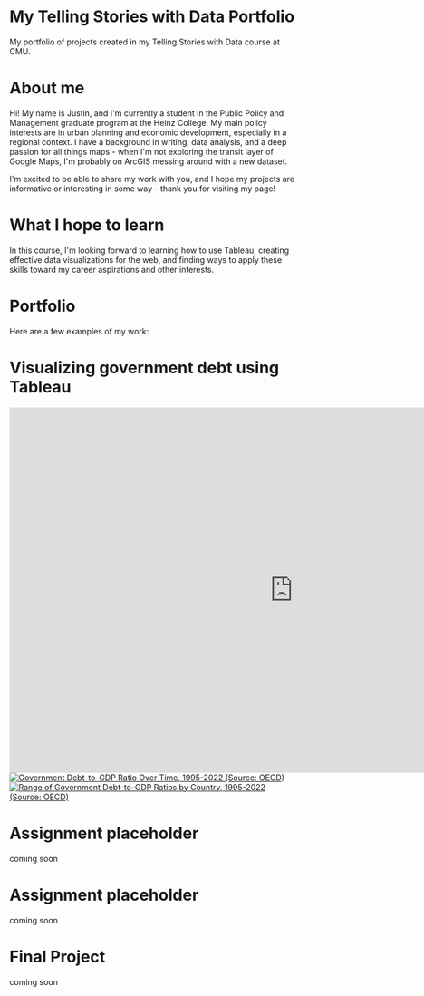 # My Telling Stories with Data Portfolio
My portfolio of projects created in my Telling Stories with Data course at CMU.

# About me
Hi! My name is Justin, and I'm currently a student in the Public Policy and Management graduate program at the Heinz College. My main policy interests are in urban planning and economic development, especially in a regional context. I have a background in writing, data analysis, and a deep passion for all things maps - when I'm not exploring the transit layer of Google Maps, I'm probably on ArcGIS messing around with a new dataset. 

I'm excited to be able to share my work with you, and I hope my projects are informative or interesting in some way - thank you for visiting my page!

# What I hope to learn
In this course, I'm looking forward to learning how to use Tableau, creating effective data visualizations for the web, and finding ways to apply these skills toward my career aspirations and other interests. 

# Portfolio
Here are a few examples of my work:

# Visualizing government debt using Tableau
<iframe src="https://data.oecd.org/chart/7kjp" width="1000" height="645" style="border: 0" mozallowfullscreen="true" webkitallowfullscreen="true" allowfullscreen="true"><a href="https://data.oecd.org/chart/7kjp" target="_blank">OECD Chart: General government debt, Total, % of GDP, Annual, 2015</a></iframe>

<div class='tableauPlaceholder' id='viz1706431922514' style='position: relative'><noscript><a href='#'><img alt='Government Debt-to-GDP Ratio Over Time, 1995-2022 (Source: OECD) ' src='https:&#47;&#47;public.tableau.com&#47;static&#47;images&#47;Go&#47;GovernmentDebt_17064318793230&#47;GovernmentDebt-to-GDPRatioOverTime1995-2022SourceOECD&#47;1_rss.png' style='border: none' /></a></noscript><object class='tableauViz'  style='display:none;'><param name='host_url' value='https%3A%2F%2Fpublic.tableau.com%2F' /> <param name='embed_code_version' value='3' /> <param name='site_root' value='' /><param name='name' value='GovernmentDebt_17064318793230&#47;GovernmentDebt-to-GDPRatioOverTime1995-2022SourceOECD' /><param name='tabs' value='no' /><param name='toolbar' value='yes' /><param name='static_image' value='https:&#47;&#47;public.tableau.com&#47;static&#47;images&#47;Go&#47;GovernmentDebt_17064318793230&#47;GovernmentDebt-to-GDPRatioOverTime1995-2022SourceOECD&#47;1.png' /> <param name='animate_transition' value='yes' /><param name='display_static_image' value='yes' /><param name='display_spinner' value='yes' /><param name='display_overlay' value='yes' /><param name='display_count' value='yes' /><param name='language' value='en-US' /><param name='filter' value='publish=yes' /></object></div>                
<script type='text/javascript'>                    
  var divElement = document.getElementById('viz1706431922514');                    
  var vizElement = divElement.getElementsByTagName('object')[0];                    
  vizElement.style.width='100%';vizElement.style.height=(divElement.offsetWidth*0.75)+'px';                    
  var scriptElement = document.createElement('script');                    
  scriptElement.src = 'https://public.tableau.com/javascripts/api/viz_v1.js';                    
  vizElement.parentNode.insertBefore(scriptElement, vizElement);                
</script>

<div class='tableauPlaceholder' id='viz1706558608637' style='position: relative'><noscript><a href='#'><img alt='Range of Government Debt-to-GDP Ratios by Country, 1995-2022 (Source: OECD) ' src='https:&#47;&#47;public.tableau.com&#47;static&#47;images&#47;Go&#47;GovernmentDebt-myversion&#47;Sheet1&#47;1_rss.png' style='border: none' /></a></noscript><object class='tableauViz'  style='display:none;'><param name='host_url' value='https%3A%2F%2Fpublic.tableau.com%2F' /> <param name='embed_code_version' value='3' /> <param name='site_root' value='' /><param name='name' value='GovernmentDebt-myversion&#47;Sheet1' /><param name='tabs' value='no' /><param name='toolbar' value='yes' /><param name='static_image' value='https:&#47;&#47;public.tableau.com&#47;static&#47;images&#47;Go&#47;GovernmentDebt-myversion&#47;Sheet1&#47;1.png' /> <param name='animate_transition' value='yes' /><param name='display_static_image' value='yes' /><param name='display_spinner' value='yes' /><param name='display_overlay' value='yes' /><param name='display_count' value='yes' /><param name='language' value='en-US' /><param name='filter' value='publish=yes' /></object></div>                
<script type='text/javascript'>                    
  var divElement = document.getElementById('viz1706558608637');                    
  var vizElement = divElement.getElementsByTagName('object')[0];                    
  vizElement.style.width='100%';vizElement.style.height=(divElement.offsetWidth*0.75)+'px';                    
  var scriptElement = document.createElement('script');                    
  scriptElement.src = 'https://public.tableau.com/javascripts/api/viz_v1.js';                    
  vizElement.parentNode.insertBefore(scriptElement, vizElement);                
</script>

# Assignment placeholder
coming soon

# Assignment placeholder
coming soon

# Final Project
coming soon
